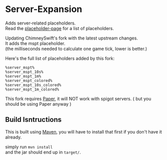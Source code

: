 [placeholder-page]: https://helpch.at/placeholders#server

# Server-Expansion

Adds server-related placeholders.  
Read the [placeholder-page] for a list of placeholders.

Updating ChimneySwift's fork with the latest upstream changes.  
It adds the mspt placeholder.  
(the milliseconds needed to calculate one game tick, lower is better.)

Here's the full list of placeholders added by this fork:
```
%server_mspt%
%server_mspt_10s%
%server_mspt_1m%
%server_mspt_colored%
%server_mspt_10s_colored%
%server_mspt_1m_colored%
```

This fork requires [Paper](https://papermc.io),
it will NOT work with spigot servers.
( but you should be using Paper anyway )

## Build Isntructions

This is built using [Maven](https://maven.apache.org/),
you will have to install that first
if you don't have it already.

simply run `mvn install`  
and the jar should end up in `target/`.

